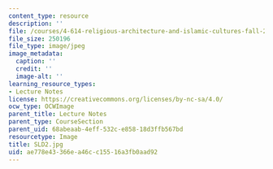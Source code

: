 ```yaml
---
content_type: resource
description: ''
file: /courses/4-614-religious-architecture-and-islamic-cultures-fall-2002/ae778e43366ea46cc15516a3fb0aad92_SLD2.jpg
file_size: 250196
file_type: image/jpeg
image_metadata:
  caption: ''
  credit: ''
  image-alt: ''
learning_resource_types:
- Lecture Notes
license: https://creativecommons.org/licenses/by-nc-sa/4.0/
ocw_type: OCWImage
parent_title: Lecture Notes
parent_type: CourseSection
parent_uid: 68abeaab-4eff-532c-e858-18d3ffb567bd
resourcetype: Image
title: SLD2.jpg
uid: ae778e43-366e-a46c-c155-16a3fb0aad92
---
```

